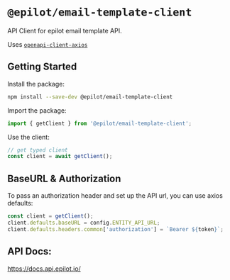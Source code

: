 # `@epilot/email-template-client`

API Client for epilot email template API.

Uses [`openapi-client-axios`](https://github.com/anttiviljami/openapi-client-axios)

## Getting Started

Install the package:

```bash
npm install --save-dev @epilot/email-template-client
```

Import the package:

```typescript
import { getClient } from '@epilot/email-template-client';
```

Use the client:
```typescript
// get typed client
const client = await getClient();
```

## BaseURL & Authorization

To pass an authorization header and set up the API url, you can use axios
defaults:

```typescript
const client = getClient();
client.defaults.baseURL = config.ENTITY_API_URL;
client.defaults.headers.common['authorization'] = `Bearer ${token}`;
```

## API Docs:

https://docs.api.epilot.io/
